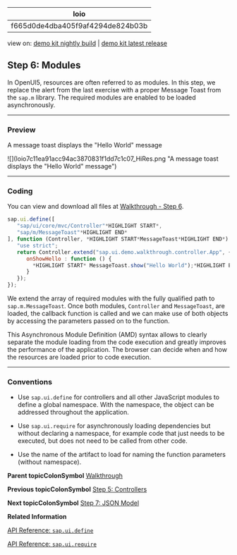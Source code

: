 <!-- loiof665d0de4dba405f9af4294de824b03b -->

| loio |
| -----|
| f665d0de4dba405f9af4294de824b03b |

<div id="loio">

view on: [demo kit nightly build](https://openui5nightly.hana.ondemand.com/#/topic/f665d0de4dba405f9af4294de824b03b) | [demo kit latest release](https://openui5.hana.ondemand.com/#/topic/f665d0de4dba405f9af4294de824b03b)</div>

## Step 6: Modules

In OpenUI5, resources are often referred to as modules. In this step, we replace the alert from the last exercise with a proper Message Toast from the `sap.m` library. The required modules are enabled to be loaded asynchronously.

***

### Preview

   
  
<a name="loiof665d0de4dba405f9af4294de824b03b__fig_r1j_pst_mr"/>A message toast displays the "Hello World" message

 ![](loio7c11ea91acc94ac3870831f1dd7c1c07_HiRes.png "A message toast displays the "Hello World" message") 

***

### Coding

You can view and download all files at [Walkthrough - Step 6](https://openui5.hana.ondemand.com/explored.html#/sample/sap.m.tutorial.walkthrough.06/preview).

``` js
sap.ui.define([
   "sap/ui/core/mvc/Controller"*HIGHLIGHT START*,
   "sap/m/MessageToast"*HIGHLIGHT END*
], function (Controller, *HIGHLIGHT START*MessageToast*HIGHLIGHT END*) {
   "use strict";
   return Controller.extend("sap.ui.demo.walkthrough.controller.App", {
      onShowHello : function () {
        *HIGHLIGHT START* MessageToast.show("Hello World");*HIGHLIGHT END*
      }
   });
});
```

We extend the array of required modules with the fully qualified path to `sap.m.MessageToast`. Once both modules, `Controller` and `MessageToast`, are loaded, the callback function is called and we can make use of both objects by accessing the parameters passed on to the function.

This Asynchronous Module Definition \(AMD\) syntax allows to clearly separate the module loading from the code execution and greatly improves the performance of the application. The browser can decide when and how the resources are loaded prior to code execution.

***

### Conventions

-   Use `sap.ui.define` for controllers and all other JavaScript modules to define a global namespace. With the namespace, the object can be addressed throughout the application.

-   Use `sap.ui.require` for asynchronously loading dependencies but without declaring a namespace, for example code that just needs to be executed, but does not need to be called from other code.

-   Use the name of the artifact to load for naming the function parameters \(without namespace\).


**Parent topicColonSymbol** [Walkthrough](Walkthrough_3da5f4b.md "In this tutorial we will introduce you to all major development paradigms of OpenUI5.")

**Previous topicColonSymbol** [Step 5: Controllers](Step_5_Controllers_50579dd.md "In this step, we replace the text with a button and show the “Hello World” message when the button is pressed. The handling of the button's press event is implemented in the controller of the view.")

**Next topicColonSymbol** [Step 7: JSON Model](Step_7_JSON_Model_70ef981.md "Now that we have set up the view and controller, it’s about time to think about the M in MVC.")

**Related Information**  


[API Reference: `sap.ui.define`](https://openui5.hana.ondemand.com/#/api/sap.ui/methods/sap.ui.define)

[API Reference: `sap.ui.require`](https://openui5.hana.ondemand.com/#/api/sap.ui/methods/sap.ui.require)

